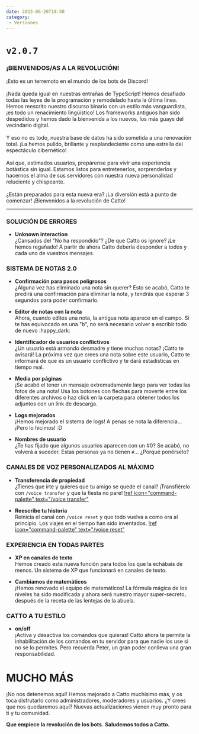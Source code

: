 ```yaml
---
date: 2023-06-26T18:50
category: 
 - Versiones
---
```


# `v2.0.7`

### ¡BIENVENIDOS/AS A LA REVOLUCIÓN!
¡Esto es un terremoto en el mundo de los bots de Discord!<br><br>
¡Nada queda igual en nuestras entrañas de TypeScript! Hemos desafiado todas las leyes de la programación y remodelado hasta la última línea. Hemos reescrito nuestro discurso binario con un estilo más vanguardista, ¡es todo un renacimiento lingüístico! Los frameworks antiguos han sido despedidos y hemos dado la bienvenida a los nuevos, los más guays del vecindario digital.<br><br>
Y eso no es todo, nuestra base de datos ha sido sometida a una renovación total. ¡La hemos pulido, brillante y resplandeciente como una estrella del espectáculo cibernético!<br><br>
Así que, estimados usuarios, prepárense para vivir una experiencia botástica sin igual. Estamos listos para entretenerlos, sorprenderlos y hacernos el alma de sus servidores con nuestra nueva personalidad reluciente y chispeante.<br><br>
¿Están preparados para esta nueva era? ¡La diversión está a punto de comenzar! ¡Bienvenidos a la revolución de Catto!
** **
### SOLUCIÓN DE ERRORES
- **Unknown interaction**<br>
    ¿Cansados del "No ha respondido"? ¿De que Catto os ignore? ¡Le hemos regañado!
    A partir de ahora Catto debería desponder a todos y cada uno de vuestros mensajes.

### SISTEMA DE NOTAS 2.0
- **Confirmación para pasos peligrosos**<br>
    ¿Alguna vez has eliminado una nota sin querer? Esto se acabó, Catto te predirá una confirmación para eliminar la nota, y tendrás que esperar 3 segundos para poder confirmarlo.

- **Editor de notas con la nota**<br>
    Ahora, cuando edites una nota, la antigua nota aparece en el campo. Si te has equivocado en una "b", no será necesario volver a escribir todo de nuevo :happy_dark: 

- **Identificador de usuarios conflictivos**<br>
    ¿Un usuario está armando desmadre y tiene muchas notas? ¡Catto te avisará!
    La próxima vez que crees una nota sobre este usuario, Catto te informará de que es un usuario conflictivo y te dará estadísticas en tiempo real.

- **Media por páginas**<br>
    ¡Se acabó el tener un mensaje extremadamente largo para ver todas las fotos de una nota!
    Usa los botones con flechas para moverte entre los diferentes archivos o haz click en la carpeta para obtener todos los adjuntos con un link de descarga.

- **Logs mejorados**<br>
    ¡Hemos mejorado el sistema de logs! A penas se nota la diferencia...
    ¡Pero lo hicimos! :D

- **Nombres de usuario**<br>
    ¿Te has fijado que algunos usuarios aparecen con un #0? Se acabó, no volverá a suceder.
    Estas personas ya no tienen `#`... ¿Porqué ponérselo?

### CANALES DE VOZ PERSONALIZADOS AL MÁXIMO
- **Transferencia de propiedad**<br>
    ¿Tienes que irte y quieres que tu amigo se quede el canal? ¡Transfiérelo con `/voice transfer` y que la fiesta no pare!
[!ref icon="command-palette" text="/voice transfer"](../commands/voice/transfer/transfer.md)

- **Reescribe tu historia**<br>
    Reinicia el canal con `/voice reset` y que todo vuelva a como era al principio.
    Los viajes en el tiempo han sido inventados.
[!ref icon="command-palette" text="/voice reset"](../commands/voice/reset/reset.md)

### EXPERIENCIA EN TODAS PARTES
- **XP en canales de texto**<br>
    Hemos creado esta nueva función para todos los que la echábais de menos. Un sistema de XP que funcionará en canales de texto.

- **Cambiamos de matemáticos**<br>
    ¡Hemos renovado el equipo de matemáticos! La fórmula mágica de los niveles ha sido modificada y ahora será nuestro mayor super-secreto, después de la receta de las lentejas de la abuela.

### CATTO A TU ESTILO
- **on/off**<br>
    ¡Activa y desactiva los comandos que quieras! Catto ahora te permite la inhabilitación de los comandos en tu servidor para que nadie los use si no se lo permites. Pero recuerda Peter, un gran poder conlleva una gran responsabilidad.

# MUCHO MÁS
¡No nos detenemos aquí! Hemos mejorado a Catto muchísimo más, y os toca disfrutarlo como administradores, moderadores y usuarios.
¿Y crees que nos quedaremos aquí? Nuevas actualizaciones vienen muy pronto para ti y tu comunidad.

**Que empiece la revolución de los bots.**
**Saludemos todos a Catto.**